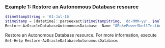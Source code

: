### Example 1: Restore an Autonomous Database resource
```powershell
$timeStampString = '01-Jul-16'
$timeStamp = [datetime]::parseexact($timeStampString, 'dd-MMM-yy', $null)
Restore-AzOracleDatabaseAutonomousDatabase -Name "OFakePowerShellTestAdbs" -ResourceGroupName "PowerShellTestRg" -Timestamp $timeStamp
```

Restore an Autonomous Database resource.
For more information, execute `Get-Help Restore-AzOracleDatabaseAutonomousDatabase`.